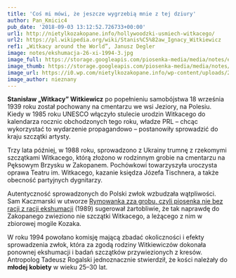 ```yaml
---
title: 'Coś mi mówi, że jeszcze wygrzebią mnie z tej dziury'
author: Pan_Kmicic4
pub_date: '2018-09-03 13:12:52.726733+00:00'
url1: http://nietylkozakopane.info/hollywoodzki-usmiech-witkacego/
url2: https://pl.wikipedia.org/wiki/Stanis%C5%82aw_Ignacy_Witkiewicz
ref1: „Witkacy around the World”, Janusz Degler
image: notes/ekshumacja-26-xi-1994-3.jpg
image_full: https://storage.googleapis.com/piosenka-media/media/notes/ekshumacja-26-xi-1994-3.jpg
image_thumb: https://storage.googleapis.com/piosenka-media/media/notes/ekshumacja-26-xi-1994-3.jpg.0x300_q85_upscale.jpg
image_url: https://i0.wp.com/nietylkozakopane.info/wp-content/uploads/2015/08/ekshumacja-26-xi-1994-3.jpg
image_author: nieznany
---
```


**Stanisław „Witkacy” Witkiewicz** po popełnieniu samobójstwa 18 września 1939 roku został pochowany na cmentarzu we wsi Jeziory, na Polesiu. Kiedy w 1985 roku UNESCO włączyło stulecie urodzin Witkacego do kalendarza rocznic obchodzonych tego roku, władze PRL – chcąc wykorzystać to wydarzenie propagandowo – postanowiły sprowadzić do kraju szczątki artysty.

Trzy lata później, w 1988 roku, sprowadzono z Ukrainy trumnę z rzekomymi szczątkami Witkacego, którą złożono w rodzinnym grobie na cmentarzu na Pęksowym Brzysku w Zakopanem. Pochówkowi towarzyszyła uroczysta oprawa Teatru im. Witkacego, kazanie księdza Józefa Tischnera, a także obecność partyjnych dygnitarzy.

Autentyczność sprowadzonych do Polski zwłok wzbudzała wątpliwości. Sam Kaczmarski w utworze [Rymowanka zza grobu, czyli piosenka nie bez racji z racji ekshumacji](https://www.piosenkaztekstem.pl/opracowanie/jacek\-kaczmarski\-rymowanka\-zza\-grobu\-czyli\-piosenka\-nie\-bez\-racji\-z\-racji\-ekshumacji/) \(1989\) sugerował żartobliwie, że tak naprawdę do Zakopanego zwieziono nie szczątki Witkacego, a leżącego z nim w zbiorowej mogile Kozaka.

W  roku 1994 powołano komisję mającą zbadać okoliczności i efekty sprowadzenia zwłok, która za zgodą rodziny Witkiewiczów dokonała ponownej ekshumacji i badań szczątków przywiezionych z kresów. Antropolog Tadeusz Rogalski jednoznacznie stwierdził, że kości należały do **młodej kobiety** w wieku 25–30 lat.